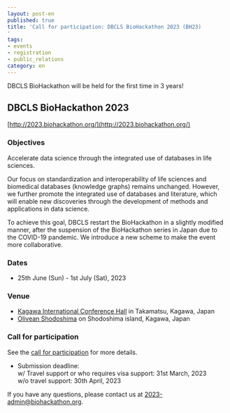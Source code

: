 ```yaml
---
layout: post-en
published: true
title: 'Call for participation: DBCLS BioHackathon 2023 (BH23)
'
tags:
- events
- registration
- public_relations
category: en
---
```

DBCLS BioHackathon will be held for the first time in 3 years!

## DBCLS BioHackathon 2023 
[http://2023.biohackathon.org/](http://2023.biohackathon.org/)

### Objectives

Accelerate data science through the integrated use of databases in life sciences.

Our focus on standardization and interoperability of life sciences and biomedical databases (knowledge graphs) remains unchanged. However, we further promote the integrated use of databases and literature, which will enable new discoveries through the development of methods and applications in data science.

To achieve this goal, DBCLS restart the BioHackathon in a slightly modified manner, after the suspension of the BioHackathon series in Japan due to the COVID-19 pandemic. We introduce a new scheme to make the event more collaborative. 

### Dates
* 25th June (Sun) - 1st July (Sat), 2023

### Venue
* [Kagawa International Conference Hall](https://www.symboltower.com/en/) in Takamatsu, Kagawa, Japan
* [Olivean Shodoshima](https://olivean.com/en/) on Shodoshima island, Kagawa, Japan

### Call for participation
See the [call for participation](https://2023.biohackathon.org/call) for more details.
  
* Submission deadline:<br />
 w/ Travel support or who requires visa support: 31st March, 2023<br />
 w/o travel support: 30th April, 2023<br />

If you have any questions, please contact us at 2023-admin@biohackathon.org.

